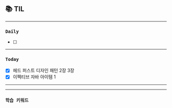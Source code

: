 
## 📚 TIL

---

### `Daily`
- [ ] 

---
### `Today`
- [X] 헤드 퍼스트 디자인 패턴 2장 3장
- [X] 이펙티브 자바 아이템 1
---

---
### `학습 키워드`

